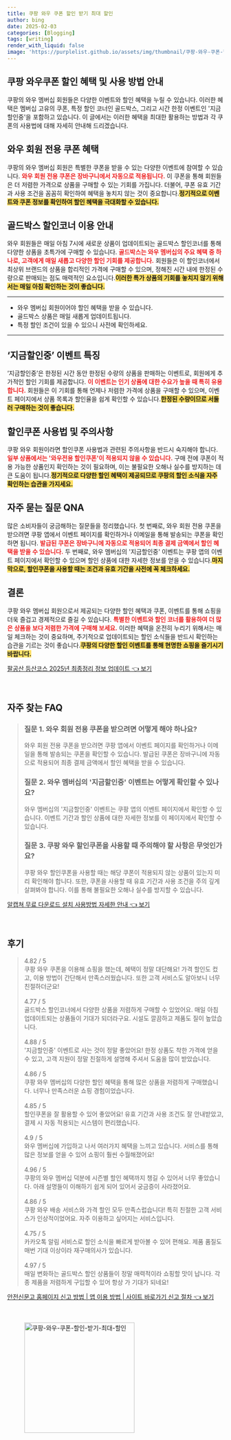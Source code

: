 ```yaml
---
title: 쿠팡 와우 쿠폰 할인 받기 최대 할인
author: bing
date: 2025-02-03
categories: [Blogging]
tags: [writing]
render_with_liquid: false
image: 'https://purplelist.github.io/assets/img/thumbnail/쿠팡-와우-쿠폰-할인-받기-최대-할인.webp'
---
```



<h2 id='쿠팡와우쿠폰사용법'>쿠팡 와우쿠폰 할인 혜택 및 사용 방법 안내</h2>

<p>쿠팡의 와우 멤버십 회원들은 다양한 이벤트와 할인 혜택을 누릴 수 있습니다. 이러한 혜택은 멤버십 고유의 쿠폰, 특정 할인 코너인 골드박스, 그리고 시간 한정 이벤트인 '지금할인중'을 포함하고 있습니다. 이 글에서는 이러한 혜택을 최대한 활용하는 방법과 각 쿠폰의 사용법에 대해 자세히 안내해 드리겠습니다.</p>

<h2 id='와우회원전용쿠폰혜택'>와우 회원 전용 쿠폰 혜택</h2>

<p>쿠팡의 와우 멤버십 회원은 특별한 쿠폰을 받을 수 있는 다양한 이벤트에 참여할 수 있습니다. <b><span style="color: #ee2323;">와우 회원 전용 쿠폰은 장바구니에서 자동으로 적용됩니다.</span></b> 이 쿠폰을 통해 회원들은 더 저렴한 가격으로 상품을 구매할 수 있는 기회를 가집니다. 더불어, 쿠폰 유효 기간과 사용 조건을 꼼꼼히 확인하여 혜택을 놓치지 않는 것이 중요합니다.<b><span style="background-color: #ffe066;">정기적으로 이벤트와 쿠폰 정보를 확인하여 할인 혜택을 극대화할 수 있습니다.</span></b> </p>

<h2 id='골드박스할인코너이용'>골드박스 할인코너 이용 안내</h2>

<p>와우 회원들은 매일 아침 7시에 새로운 상품이 업데이트되는 골드박스 할인코너를 통해 다양한 상품을 초특가에 구매할 수 있습니다. <b><span style="color: #ee2323;">골드박스는 와우 멤버십의 주요 혜택 중 하나로, 고객에게 매일 새롭고 다양한 할인 기회를 제공합니다.</span></b> 회원들은 이 할인코너에서 최상위 브랜드의 상품을 합리적인 가격에 구매할 수 있으며, 정해진 시간 내에 한정된 수량으로 판매되는 점도 매력적인 요소입니다.<b><span style="background-color: #ffe066;">이러한 특가 상품의 기회를 놓치지 않기 위해서는 매일 아침 확인하는 것이 좋습니다.</span></b> </p>

<hr />

<ul>
    <li>와우 멤버십 회원이어야 할인 혜택을 받을 수 있습니다.</li>
    <li>골드박스 상품은 매일 새롭게 업데이트됩니다.</li>
    <li>특정 할인 조건이 있을 수 있으니 사전에 확인하세요.</li>
</ul>

<hr />

<h2 id='지금할인중이벤트특징'>‘지금할인중’ 이벤트 특징</h2>

<p>‘지금할인중’은 한정된 시간 동안 한정된 수량의 상품을 판매하는 이벤트로, 회원에게 추가적인 할인 기회를 제공합니다. <b><span style="color: #ee2323;">이 이벤트는 인기 상품에 대한 수요가 높을 때 특히 유용합니다.</span></b> 회원들은 이 기회를 통해 언제나 저렴한 가격에 상품을 구매할 수 있으며, 이벤트 페이지에서 상품 목록과 할인율을 쉽게 확인할 수 있습니다.<b><span style="background-color: #ffe066;">한정된 수량이므로 서둘러 구매하는 것이 좋습니다.</span></b></p>

<h2 id='할인쿠폰사용법자세히'>할인쿠폰 사용법 및 주의사항</h2>

<p>쿠팡 와우 회원이라면 할인쿠폰 사용법과 관련된 주의사항을 반드시 숙지해야 합니다. <b><span style="color: #ee2323;">일부 상품에서는 '와우전용 할인쿠폰'이 적용되지 않을 수 있습니다.</span></b> 구매 전에 쿠폰이 적용 가능한 상품인지 확인하는 것이 필요하며, 이는 불필요한 오해나 실수를 방지하는 데 큰 도움이 됩니다.<b><span style="background-color: #ffe066;">정기적으로 다양한 할인 혜택이 제공되므로 쿠팡의 할인 소식을 자주 확인하는 습관을 가지세요.</span></b></p>

<h2 id='자주묻는질문'>자주 묻는 질문 QNA</h2>

<p>많은 소비자들이 궁금해하는 질문들을 정리했습니다. 첫 번째로, 와우 회원 전용 쿠폰을 받으려면 쿠팡 앱에서 이벤트 페이지를 확인하거나 이메일을 통해 발송되는 쿠폰을 확인하면 됩니다. <b><span style="color: #ee2323;">발급된 쿠폰은 장바구니에 자동으로 적용되어 최종 결제 금액에서 할인 혜택을 받을 수 있습니다.</span></b> 두 번째로, 와우 멤버십의 '지금할인중' 이벤트는 쿠팡 앱의 이벤트 페이지에서 확인할 수 있으며 할인 상품에 대한 자세한 정보를 얻을 수 있습니다.<b><span style="background-color: #ffe066;">마지막으로, 할인쿠폰을 사용할 때는 조건과 유효 기간을 사전에 꼭 체크하세요.</span></b> </p>

<h2 id='결론'>결론</h2>

<p>쿠팡 와우 멤버십 회원으로서 제공되는 다양한 할인 혜택과 쿠폰, 이벤트를 통해 쇼핑을 더욱 즐겁고 경제적으로 즐길 수 있습니다. <b><span style="color: #ee2323;">특별한 이벤트와 할인 코너를 활용하여 더 많은 상품을 보다 저렴한 가격에 구매해 보세요.</span></b> 이러한 혜택을 온전히 누리기 위해서는 매일 체크하는 것이 중요하며, 주기적으로 업데이트되는 할인 소식들을 반드시 확인하는 습관을 기르는 것이 좋습니다.<b><span style="background-color: #ffe066;">쿠팡의 다양한 할인 이벤트를 통해 현명한 쇼핑을 즐기시기 바랍니다.</span></b></p>


<p><a class="click-button" title="팔공산 등산코스 2025년 최종정리 정보 업데이트" href="https://purplelist.github.io/posts/%ED%8C%94%EA%B3%B5%EC%82%B0-%EB%93%B1%EC%82%B0%EC%BD%94%EC%8A%A4-2025%EB%85%84-%EC%B5%9C%EC%A2%85%EC%A0%95%EB%A6%AC-%EC%A0%95%EB%B3%B4-%EC%97%85%EB%8D%B0%EC%9D%B4%ED%8A%B8/" rel="dofollow">팔공산 등산코스 2025년 최종정리 정보 업데이트 👈 보기</a></p><br>
<h2 id='자주_찾는_FAQ'>자주 찾는 FAQ</h2>
<div itemscope="" itemtype="https://schema.org/FAQPage"> 
<blockquote> 
<div itemscope="" itemprop="mainEntity" itemtype="https://schema.org/Question"> 
<h3 itemprop="name">질문 1. 와우 회원 전용 쿠폰을 받으려면 어떻게 해야 하나요?</h3> 
<div itemscope="" itemprop="acceptedAnswer" itemtype="https://schema.org/Answer"> 
<span itemprop="text"> 
<p>와우 회원 전용 쿠폰을 받으려면 쿠팡 앱에서 이벤트 페이지를 확인하거나 이메일을 통해 발송되는 쿠폰을 확인할 수 있습니다. 발급된 쿠폰은 장바구니에 자동으로 적용되어 최종 결제 금액에서 할인 혜택을 받을 수 있습니다.</p> 
</span> 
</div> 
</div> 
<div itemscope="" itemprop="mainEntity" itemtype="https://schema.org/Question"> 
<h3 itemprop="name">질문 2. 와우 멤버십의 '지금할인중' 이벤트는 어떻게 확인할 수 있나요?</h3> 
<div itemscope="" itemprop="acceptedAnswer" itemtype="https://schema.org/Answer"> 
<span itemprop="text"> 
<p>와우 멤버십의 '지금할인중' 이벤트는 쿠팡 앱의 이벤트 페이지에서 확인할 수 있습니다. 이벤트 기간과 할인 상품에 대한 자세한 정보를 이 페이지에서 확인할 수 있습니다.</p> 
</span> 
</div> 
</div> 
<div itemscope="" itemprop="mainEntity" itemtype="https://schema.org/Question"> 
<h3 itemprop="name">질문 3. 쿠팡 와우 할인쿠폰을 사용할 때 주의해야 할 사항은 무엇인가요?</h3> 
<div itemscope="" itemprop="acceptedAnswer" itemtype="https://schema.org/Answer"> 
<span itemprop="text"> 
<p>쿠팡 와우 할인쿠폰을 사용할 때는 해당 쿠폰이 적용되지 않는 상품이 있는지 미리 확인해야 합니다. 또한, 쿠폰을 사용할 때 유효 기간과 사용 조건을 주의 깊게 살펴봐야 합니다. 이를 통해 불필요한 오해나 실수를 방지할 수 있습니다.</p> 
</span> 
</div> 
</div> 
</blockquote> 
</div>
<p><a class="click-button" title="알캡쳐 무료 다운로드 설치 사용방법 자세한 안내" href="https://purplelist.github.io/posts/%EC%95%8C%EC%BA%A1%EC%B3%90-%EB%AC%B4%EB%A3%8C-%EB%8B%A4%EC%9A%B4%EB%A1%9C%EB%93%9C-%EC%84%A4%EC%B9%98-%EC%82%AC%EC%9A%A9%EB%B0%A9%EB%B2%95-%EC%9E%90%EC%84%B8%ED%95%9C-%EC%95%88%EB%82%B4/" rel="dofollow">알캡쳐 무료 다운로드 설치 사용방법 자세한 안내 👈 보기</a></p><br>
<h2 id='후기'>후기</h2>
<div itemscope itemtype="https://schema.org/Product">
  <blockquote>
  <div itemprop="review" itemscope itemtype="https://schema.org/Review">
      <div itemprop="reviewRating" itemscope itemtype="https://schema.org/Rating"> <span itemprop="ratingValue">4.82</span> / <span itemprop="bestRating">5</span> </div>
      <span itemprop="reviewBody">쿠팡 와우 쿠폰을 이용해 쇼핑을 했는데, 혜택이 정말 대단해요! 가격 할인도 컸고, 이용 방법이 간단해서 만족스러웠습니다. 또한 고객 서비스도 알아보니 너무 친절하더군요!</span>
  </div>
  <br>
  <div itemprop="review" itemscope itemtype="https://schema.org/Review">
      <div itemprop="reviewRating" itemscope itemtype="https://schema.org/Rating"> <span itemprop="ratingValue">4.77</span> / <span itemprop="bestRating">5</span> </div>
      <span itemprop="reviewBody">골드박스 할인코너에서 다양한 상품을 저렴하게 구매할 수 있었어요. 매일 아침 업데이트되는 상품들이 기대가 되더라구요. 시설도 깔끔하고 제품도 질이 높았습니다.</span>
  </div>
  <br>
  <div itemprop="review" itemscope itemtype="https://schema.org/Review">
      <div itemprop="reviewRating" itemscope itemtype="https://schema.org/Rating"> <span itemprop="ratingValue">4.88</span> / <span itemprop="bestRating">5</span> </div>
      <span itemprop="reviewBody">'지금할인중' 이벤트로 사는 것이 정말 좋았어요! 한정 상품도 착한 가격에 얻을 수 있고, 고객 지원이 정말 친절하게 설명해 주셔서 도움을 많이 받았습니다.</span>
  </div>
  <br>
  <div itemprop="review" itemscope itemtype="https://schema.org/Review">
      <div itemprop="reviewRating" itemscope itemtype="https://schema.org/Rating"> <span itemprop="ratingValue">4.86</span> / <span itemprop="bestRating">5</span> </div>
      <span itemprop="reviewBody">쿠팡 와우 멤버십의 다양한 할인 혜택을 통해 많은 상품을 저렴하게 구매했습니다. 너무나 만족스러운 쇼핑 경험이었습니다.</span>
  </div>
  <br>
  <div itemprop="review" itemscope itemtype="https://schema.org/Review">
      <div itemprop="reviewRating" itemscope itemtype="https://schema.org/Rating"> <span itemprop="ratingValue">4.85</span> / <span itemprop="bestRating">5</span> </div>
      <span itemprop="reviewBody">할인쿠폰을 잘 활용할 수 있어 좋았어요! 유효 기간과 사용 조건도 잘 안내받았고, 결제 시 자동 적용되는 시스템이 편리했습니다.</span>
  </div>
  <br>
  <div itemprop="review" itemscope itemtype="https://schema.org/Review">
      <div itemprop="reviewRating" itemscope itemtype="https://schema.org/Rating"> <span itemprop="ratingValue">4.9</span> / <span itemprop="bestRating">5</span> </div>
      <span itemprop="reviewBody">와우 멤버십에 가입하고 나서 여러가지 혜택을 느끼고 있습니다. 서비스를 통해 많은 정보를 얻을 수 있어 쇼핑이 훨씬 수월해졌어요!</span>
  </div>
  <br>
  <div itemprop="review" itemscope itemtype="https://schema.org/Review">
      <div itemprop="reviewRating" itemscope itemtype="https://schema.org/Rating"> <span itemprop="ratingValue">4.96</span> / <span itemprop="bestRating">5</span> </div>
      <span itemprop="reviewBody">쿠팡의 와우 멤버십 덕분에 시즌별 할인 혜택까지 챙길 수 있어서 너무 좋았습니다. 아래 설명들이 이해하기 쉽게 되어 있어서 궁금증이 사라졌어요.</span>
  </div>
  <br>
  <div itemprop="review" itemscope itemtype="https://schema.org/Review">
      <div itemprop="reviewRating" itemscope itemtype="https://schema.org/Rating"> <span itemprop="ratingValue">4.86</span> / <span itemprop="bestRating">5</span> </div>
      <span itemprop="reviewBody">쿠팡 와우 배송 서비스와 가격 할인 모두 만족스럽습니다! 특히 친절한 고객 서비스가 인상적이었어요. 자주 이용하고 싶어지는 서비스입니다.</span>
  </div>
  <br>
  <div itemprop="review" itemscope itemtype="https://schema.org/Review">
      <div itemprop="reviewRating" itemscope itemtype="https://schema.org/Rating"> <span itemprop="ratingValue">4.75</span> / <span itemprop="bestRating">5</span> </div>
      <span itemprop="reviewBody">카카오톡 알림 서비스로 할인 소식을 빠르게 받아볼 수 있어 편해요. 제품 품질도 매번 기대 이상이라 재구매의사가 있습니다.</span>
  </div>
  <br>
  <div itemprop="review" itemscope itemtype="https://schema.org/Review">
      <div itemprop="reviewRating" itemscope itemtype="https://schema.org/Rating"> <span itemprop="ratingValue">4.97</span> / <span itemprop="bestRating">5</span> </div>
      <span itemprop="reviewBody">매일 변화하는 골드박스 할인 상품들이 정말 매력적이라 쇼핑할 맛이 납니다. 각종 제품을 저렴하게 구입할 수 있어 항상 가 기대가 되네요!</span>
  </div>
  </blockquote>
</div>
<p><a class="click-button" title="안전신문고 홈페이지 신고 방법 | 앱 이용 방법 | 사이트 바로가기 신고 절차" href="https://purplelist.github.io/posts/%EC%95%88%EC%A0%84%EC%8B%A0%EB%AC%B8%EA%B3%A0-%ED%99%88%ED%8E%98%EC%9D%B4%EC%A7%80-%EC%8B%A0%EA%B3%A0-%EB%B0%A9%EB%B2%95-%EC%95%B1-%EC%9D%B4%EC%9A%A9-%EB%B0%A9%EB%B2%95-%EC%82%AC%EC%9D%B4%ED%8A%B8-%EB%B0%94%EB%A1%9C%EA%B0%80%EA%B8%B0-%EC%8B%A0%EA%B3%A0-%EC%A0%88%EC%B0%A8/" rel="dofollow">안전신문고 홈페이지 신고 방법 | 앱 이용 방법 | 사이트 바로가기 신고 절차 👈 보기</a></p><br>
<figure class="image"><img src="https://purplelist.github.io/assets/img/thumbnail/쿠팡-와우-쿠폰-할인-받기-최대-할인.webp" alt="쿠팡-와우-쿠폰-할인-받기-최대-할인" width="256" height="256"></figure>